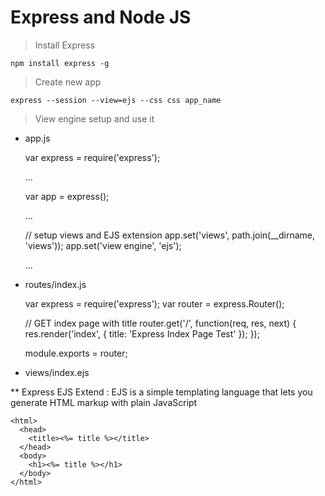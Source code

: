 # Express and Node JS

> Install Express

    npm install express -g

> Create new app

    express --session --view=ejs --css css app_name
    
    
> View engine setup and use it

- app.js 


    var express = require('express');
    
    ...
    
    var app = express();
    
    ...
    
    // setup views and EJS extension 
    app.set('views', path.join(__dirname, 'views'));
    app.set('view engine', 'ejs');
    
    ...
    
- routes/index.js

    var express = require('express');
    var router = express.Router();

    // GET index page with title 
    router.get('/', function(req, res, next) {
      res.render('index', { title: 'Express Index Page Test' });
    });
 
    module.exports = router;

- views/index.ejs

** Express EJS Extend : EJS is a simple templating language that lets you generate HTML markup with plain JavaScript

    <html>
      <head>
        <title><%= title %></title> 
      </head>
      <body>
        <h1><%= title %></h1> 
      </body>
    </html>
    
    
